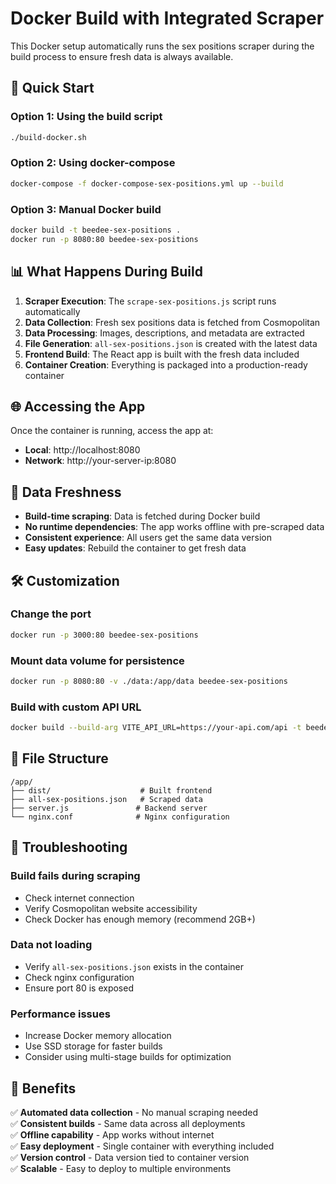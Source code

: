 # Docker Build with Integrated Scraper

This Docker setup automatically runs the sex positions scraper during the build process to ensure fresh data is always available.

## 🚀 Quick Start

### Option 1: Using the build script
```bash
./build-docker.sh
```

### Option 2: Using docker-compose
```bash
docker-compose -f docker-compose-sex-positions.yml up --build
```

### Option 3: Manual Docker build
```bash
docker build -t beedee-sex-positions .
docker run -p 8080:80 beedee-sex-positions
```

## 📊 What Happens During Build

1. **Scraper Execution**: The `scrape-sex-positions.js` script runs automatically
2. **Data Collection**: Fresh sex positions data is fetched from Cosmopolitan
3. **Data Processing**: Images, descriptions, and metadata are extracted
4. **File Generation**: `all-sex-positions.json` is created with the latest data
5. **Frontend Build**: The React app is built with the fresh data included
6. **Container Creation**: Everything is packaged into a production-ready container

## 🌐 Accessing the App

Once the container is running, access the app at:
- **Local**: http://localhost:8080
- **Network**: http://your-server-ip:8080

## 🔄 Data Freshness

- **Build-time scraping**: Data is fetched during Docker build
- **No runtime dependencies**: The app works offline with pre-scraped data
- **Consistent experience**: All users get the same data version
- **Easy updates**: Rebuild the container to get fresh data

## 🛠️ Customization

### Change the port
```bash
docker run -p 3000:80 beedee-sex-positions
```

### Mount data volume for persistence
```bash
docker run -p 8080:80 -v ./data:/app/data beedee-sex-positions
```

### Build with custom API URL
```bash
docker build --build-arg VITE_API_URL=https://your-api.com/api -t beedee-sex-positions .
```

## 📁 File Structure

```
/app/
├── dist/                    # Built frontend
├── all-sex-positions.json   # Scraped data
├── server.js               # Backend server
└── nginx.conf              # Nginx configuration
```

## 🔧 Troubleshooting

### Build fails during scraping
- Check internet connection
- Verify Cosmopolitan website accessibility
- Check Docker has enough memory (recommend 2GB+)

### Data not loading
- Verify `all-sex-positions.json` exists in the container
- Check nginx configuration
- Ensure port 80 is exposed

### Performance issues
- Increase Docker memory allocation
- Use SSD storage for faster builds
- Consider using multi-stage builds for optimization

## 🎯 Benefits

✅ **Automated data collection** - No manual scraping needed  
✅ **Consistent builds** - Same data across all deployments  
✅ **Offline capability** - App works without internet  
✅ **Easy deployment** - Single container with everything included  
✅ **Version control** - Data version tied to container version  
✅ **Scalable** - Easy to deploy to multiple environments
